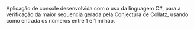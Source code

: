 Aplicação de console desenvolvida com o uso da linguagem C#, para a verificação da maior sequencia gerada pela Conjectura de Collatz,
usando como entrada os números entre 1 e 1 milhão.


